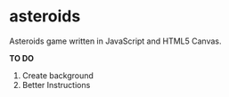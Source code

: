 asteroids
=========
Asteroids game written in JavaScript and HTML5 Canvas.

**TO DO**

1. Create background
2. Better Instructions

